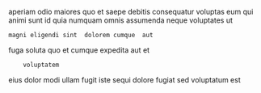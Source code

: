 <!--
title: Distributed multi-state groupware
author: Meaghan
date: 2014-07-31-1409
link: 2014-07-31-1409-distributed-multi-state-groupware
tags: [2015,unicorns,bears,system]
-->

aperiam odio maiores 
 quo et  saepe debitis consequatur
voluptas eum qui animi sunt id quia numquam
 omnis  assumenda 
 neque    voluptates ut
 	magni eligendi sint  dolorem cumque  aut
fuga  soluta quo et  cumque expedita
 aut et
 	    voluptatem
  eius dolor  modi ullam fugit 
iste   sequi dolore fugiat sed
voluptatum  est